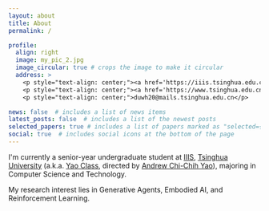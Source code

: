 ```yaml
---
layout: about
title: About
permalink: /

profile:
  align: right
  image: my_pic_2.jpg
  image_circular: true # crops the image to make it circular
  address: >
    <p style="text-align: center;"><a href='https://iiis.tsinghua.edu.cn/en/yaoclass/'>Yao Class</a> 03, <a href='https://iiis.tsinghua.edu.cn/en/'>IIIS</a></p>
    <p style="text-align: center;"><a href='https://www.tsinghua.edu.cn/en/'>Tsinghua University</a></p>
    <p style="text-align: center;">duwh20@mails.tsinghua.edu.cn</p>

news: false  # includes a list of news items
latest_posts: false  # includes a list of the newest posts
selected_papers: true # includes a list of papers marked as "selected={true}"
social: true  # includes social icons at the bottom of the page
---
```


I'm currently a senior-year undergraduate student at [IIIS](https://iiis.tsinghua.edu.cn/en/), [Tsinghua University](https://www.tsinghua.edu.cn/en/) (a.k.a. [Yao Class](https://iiis.tsinghua.edu.cn/en/yaoclass/), directed by [Andrew Chi-Chih Yao](https://iiis.tsinghua.edu.cn/yao/)), majoring in Computer Science and Technology.

My research interest lies in Generative Agents, Embodied AI, and Reinforcement Learning.